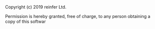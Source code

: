 Copyright (c) 2019 reinfer Ltd.

Permission is hereby granted, free of charge, to any person obtaining a copy
of this softwar